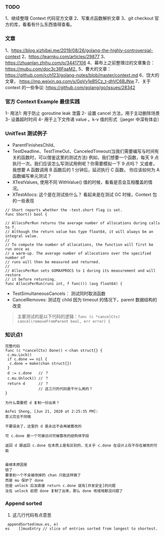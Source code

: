 ### TODO 
1、继续整理 Context 代码官方文章
2、写重点函数解析文章
3、git checkout 官方的库，看看有什么东西值得查看。

### 文章
1、https://blog.xizhibei.me/2019/08/26/golang-the-highly-controversial-context 
2、https://learnku.com/articles/29877
3、https://zhuanlan.zhihu.com/p/34417106
4、幕布上之前整理过的文章集合：https://mubu.com/doc3c36FqaM2_ 
5、曹大的文章：https://github.com/cch123/golang-notes/blob/master/context.md
6、饶大的文章， https://mp.weixin.qq.com/s/GpVy1eB5Cz_t-dhVC6BJNw
7、关于 context 的一些争议: https://github.com/golang/go/issues/28342 

### 官方 Context Example 最佳实践
1- 用法1: 用于防止 goroutine leak 泄露
2- 设置 cancel 方法，用于主动删除场景
3- 设置超时时间
4- 用于上下文传递 value 。k-v 值的形式（jaeger 中深有体会）

### UnitTest 测试例子

- ParentFinishesChild、
- TestDeadline、TestTimeOut、CanceledTimeout(当我们需要编写与时间有关的函数时，可以借鉴这里的测试方法) 
例如，我们想要一个函数，每天 9 点执行一次。我们应该怎么写测试用例呢？你需要模拟一下 9 点吗？ 
又或者，我想要 A 函数调用 B 函数后的 1 分钟后，延迟执行 C 函数。 你应该如何为 A 函数编写单元测试？
- XTestValues, 使用不同 WithValue() 值的时候，看看是否会互相覆盖的情况。
- XTestAllocs: 这个是在测试些什么？ 看起来是在测试 GC 时候，Context 包的一些表现
```golang
// Short reports whether the -test.short flag is set.
func Short() bool {
```

```
// AllocsPerRun returns the average number of allocations during calls to f.
// Although the return value has type float64, it will always be an integral value.
//
// To compute the number of allocations, the function will first be run once as
// a warm-up. The average number of allocations over the specified number of
// runs will then be measured and returned.
//
// AllocsPerRun sets GOMAXPROCS to 1 during its measurement and will restore
// it before returning.
func AllocsPerRun(runs int, f func()) (avg float64) {
```

- TestSimultaneousCancels： 测试同时取消函数
- CancelRemoves: 测试在 child 因为 timeout 的情况下，parent 数据结构的改变
> 主要测试的是以下代码的逻辑：`func (c *cancelCtx) cancel(removeFromParent bool, err error) {`

### 知识点1

```
完整代码
func (c *cancelCtx) Done() <-chan struct{} {
 c.mu.Lock()
 if c.done == nil {
  c.done = make(chan struct{})
 }
 d := c.done   // ？
 c.mu.Unlock() // ？
 return d      // ？
               // 这三行的代码是干什么用的？
} 

为什么需要把 d 复制一份出来？
```

```
Aofei Sheng, [Jun 21, 2020 at 2:25:35 PM]:
意义完全不同哦

不要误会了，这里的 d 是永远不会再被篡改的

可 c.done 是一个可被访问可被篡改的结构体字段

返回 d 跟返回 c.done 在本质上是有区别的，无关乎 c.done 在设计上存不存在被改的可能


最根本原因是
锁了
要拿到一个不会被改掉的 chan 只能这样做了
而是 mu 保护了 done
但是 unlock 后汝直接 return c.done 就有[并发安全]的问题
汝在 unlock 前把 done 复制了出来，那么 done 改成啥都没问题了
```

### Append sorted 
1. 这几行代码有点意思
```
 appendSorted(mux.es, e)
es    []muxEntry // slice of entries sorted from longest to shortest.
```